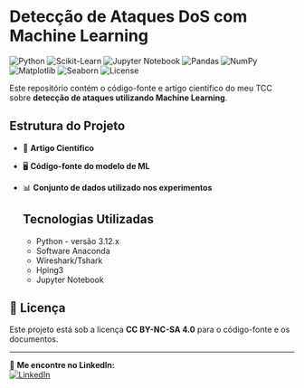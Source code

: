 #  Detecção de Ataques DoS com Machine Learning

![Python](https://img.shields.io/badge/Python-3.12.5-blue?logo=python)
![Scikit-Learn](https://img.shields.io/badge/Scikit--Learn-ML-orange?logo=scikitlearn)
![Jupyter Notebook](https://img.shields.io/badge/Jupyter-Notebook-orange?logo=jupyter)
![Pandas](https://img.shields.io/badge/Pandas-Data%20Analysis-blue?logo=pandas)
![NumPy](https://img.shields.io/badge/NumPy-Mathematics-brightgreen?logo=numpy)
![Matplotlib](https://img.shields.io/badge/Matplotlib-Visualization-yellow?logo=matplotlib)
![Seaborn](https://img.shields.io/badge/Seaborn-Visualization-yellow?logo=python)
![License](https://img.shields.io/github/license/IgorMTeixeira/tcc-deteccao-ataques-DoS)


 Este repositório contém o código-fonte e artigo científico do meu TCC sobre **detecção de ataques utilizando Machine Learning**.

##  Estrutura do Projeto
- 📄 **Artigo Científico**
- 🖥️ **Código-fonte do modelo de ML**
- 📊 **Conjunto de dados utilizado nos experimentos**

  ## Tecnologias Utilizadas
  - Python - versão 3.12.x
  - Software Anaconda
  - Wireshark/Tshark
  - Hping3
  - Jupyter Notebook

## 📜 Licença
Este projeto está sob a licença **CC BY-NC-SA 4.0** para o código-fonte e os documentos.

---

🔗 **Me encontre no LinkedIn:**  
[![LinkedIn](https://img.shields.io/badge/LinkedIn-Igormateixeira-blue?logo=linkedin)](https://www.linkedin.com/in/igormateixeira)

